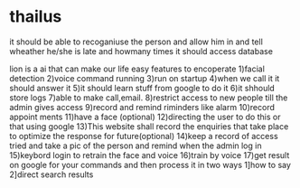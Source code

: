 # thailus

it should be able to recoganiuse the person and allow him in and tell wheather he/she is late and howmany times it should access database

lion is a ai that can make our life easy
features to encoperate
1)facial detection
2)voice command running
3)run on startup
4)when we call it it should answer it
5)it should learn stuff from google to do it
6)it shhould store logs
7)able to make call,email.
8)restrict access to new people till the admin gives access
9)record and remind riminders like alarm
10)record appoint ments
11)have a face (optional)
12)directing the user to do this or that using google
13)This website shall record the enquiries that take place to optimize the response for future(optional)
14)keep a record of access tried and take a pic of the person and remind when the admin log in 
15)keybord login to retrain the face and voice
16)train by voice
17)get result on google for your commands and then process it in two ways 1]how to say 2]direct search results